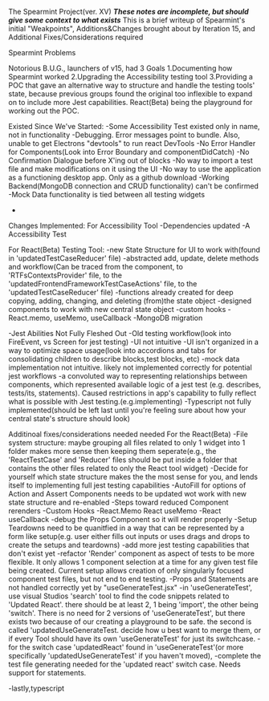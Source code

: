 The Spearmint Project(ver. XV)
**_These notes are incomplete, but should give some context to what exists_**
This is a brief writeup of Spearmint's initial "Weakpoints", Additions&Changes brought about by Iteration 15, and Additional Fixes/Considerations required

Spearmint Problems

Notorious B.U.G., launchers of v15, had 3 Goals
1.Documenting how Spearmint worked
2.Upgrading the Accessibility testing tool
3.Providing a POC that gave an alternative way to structure and handle the testing tools' state, because previous groups found the original too inflexible to expand on to include more Jest capabilities. React(Beta) being the playground for working out
the POC.

Existed Since We've Started:
-Some Accessibility Test existed only in name, not in functionality
-Debugging. Error messages point to bundle. Also, unable to get Electrons "devtools" to
run react DevTools
-No Error Handler for Components(Look into Error Boundary and componentDidCatch)
-No Confirmation Dialogue before X'ing out of blocks
-No way to import a test file and make modifications on it using the UI
-No way to use the application as a functioning desktop app. Only as a github download
-Working Backend(MongoDB connection and CRUD functionality) can't be confirmed
-Mock Data functionality is tied between all testing widgets

-

Changes Implemented:
For Accessibility Tool
-Dependencies updated
-A Accessibility Test

For React(Beta) Testing Tool:
-new State Structure for UI to work with(found in 'updatedTestCaseReducer' file)
-abstracted add, update, delete methods and workflow(Can be traced from the component, to 'RTFsContextsProvider' file, to the
'updatedFrontendFrameworkTestCaseActions' file, to the 'updatedTestCaseReducer' file)
-functions already created for deep copying, adding, changing, and deleting (from)the state object
-designed components to work with new central state object
-custom hooks
-React.memo, useMemo, useCallback
-MongoDB migration

-Jest Abilities Not Fully Fleshed Out
-Old testing workflow(look into FireEvent, vs Screen for jest testing)
-UI not intuitive
-UI isn't organized in a way to optimize space usage(look into accordions and tabs for consolidating children to describe blocks,test blocks, etc)
-mock data implementation not intuitive. likely not implemented correctly for potential jest workflows
-a convoluted way to representing relationships between components, which represented available logic of a jest test (e.g. describes, tests/its, statements). Caused restrictions in app's capability to fully reflect what is possible with Jest testing.(e.g.implementing)
-Typescript not fully implemented(should be left last until you're feeling sure about how your central state's structure
should look)

Additinoal fixes/considerations needed needed
For the React(Beta)
-File system structure: maybe grouping all files related to only 1 widget into 1 folder makes more sense then keeping them seperate(e.g., the 'ReactTestCase' and 'Reducer' files should be put inside a folder that contains the other files related to only the React tool widget)
-Decide for yourself which state structure makes the the most sense for you, and lends itself to implementing full jest testing capabilities
-AutoFill for options of Action and Assert Components needs to be updated wot work with
new state structure and re-enabled
-Steps toward reduced Component rerenders
-Custom Hooks
-React.Memo
React useMemo
-React useCallback
-debug the Props Component so it will render properly
-Setup Teardowns need to be quanitfied in a way that can be represented
by a form like setup(e.g. user either fills out inputs or uses drags and drops
to create the setups and teardowns)
-add more jest testing capabilities that don't exist yet
-refactor 'Render' component as aspect of tests to be more flexible. It only allows 1 component selection at a time for any given test file being created. Current setup allows creation of only singularly focused component test files, but not end to end testing.
-Props and Statements are not handled correctly yet by "useGenerateTest.jsx"
-in 'useGenerateTest', use visual Studios 'search' tool to find the code snippets related to 'Updated React'. there should be at least 2, 1 being 'import', the other being 'switch'. There is no need for 2 versions of 'useGenerateTest', but there exists two because of our creating a playground to be safe. the second is called 'updatedUseGenerateTest. decide how u best want to merge them, or if every Tool should have its own 'useGenerateTest' for just its switchcase.
-for the switch case 'updatedReact' found in 'useGenerateTest'(or more specifically 'updatedUseGenerateTest' if you haven't moved),
-complete the test file generating needed for the 'updated react' switch case. Needs support for statements.

-lastly,typescript
